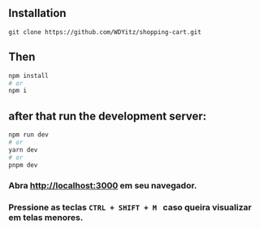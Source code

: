 
## Installation

```
git clone https://github.com/WDYitz/shopping-cart.git
```

## Then 

```bash
npm install
# or
npm i
```

## after that run the development server:

```bash
npm run dev
# or
yarn dev
# or
pnpm dev
```

### Abra [http://localhost:3000](http://localhost:3000) em seu navegador.

### Pressione as teclas `CTRL + SHIFT + M ` caso queira visualizar em telas menores.


